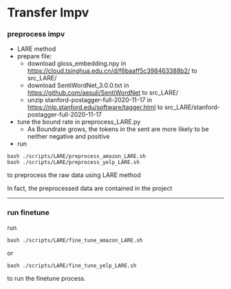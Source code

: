 # Transfer Impv

### preprocess impv
* LARE method
* prepare file:
  * download gloss_embedding.npy in https://cloud.tsinghua.edu.cn/d/f6baaff5c398463388b2/ to src_LARE/
  * download SentiWordNet_3.0.0.txt in https://github.com/aesuli/SentiWordNet to src_LARE/
  * unzip stanford-postagger-full-2020-11-17 in https://nlp.stanford.edu/software/tagger.html to src_LARE/stanford-postagger-full-2020-11-17
* tune the bound rate in preprocess_LARE.py
  * As Boundrate grows, the tokens in the sent are more likely to be neither negative and positive
* run 
```
bash ./scripts/LARE/preprocess_amazon_LARE.sh
bash ./scripts/LARE/preprocess_yelp_LARE.sh
```
to preprocess the raw data using LARE method

In fact, the preprocessed data are contained in the project

***

### run finetune
run
```
bash ./scripts/LARE/fine_tune_amazon_LARE.sh
```
or
```
bash ./scripts/LARE/fine_tune_yelp_LARE.sh
```
to run the finetune process.